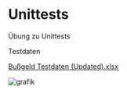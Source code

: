 # Unittests
Übung zu Unittests

Testdaten

[Bußgeld Testdaten (Updated).xlsx](https://github.com/808ket/Unittests/files/14633970/Bussgeld.Testdaten.Updated.xlsx)

![grafik](https://github.com/808ket/Unittests/assets/148747004/ed034cf1-6cab-4956-b601-46055d99323e)
